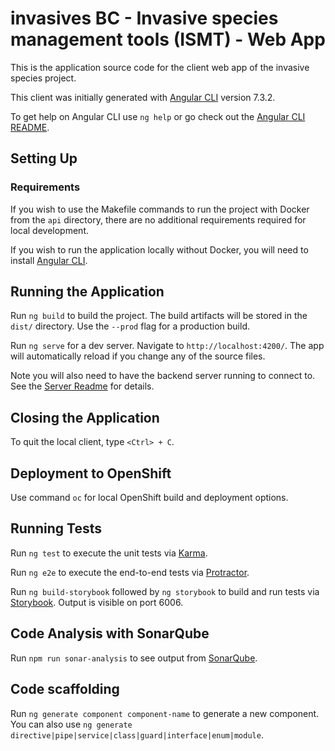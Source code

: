 # invasives BC - Invasive species management tools (ISMT) - Web App

This is the application source code for the client web app of the invasive species project.

This client was initially generated with [Angular CLI](https://github.com/angular/angular-cli) version 7.3.2.

To get help on Angular CLI use `ng help` or go check out the [Angular CLI README](https://github.com/angular/angular-cli/blob/master/README.md).

## Setting Up
### Requirements

If you wish to use the Makefile commands to run the project with Docker from the `api` directory, there are no additional requirements required for local development.

If you wish to run the application locally without Docker, you will need to install [Angular CLI](https://github.com/angular/angular-cli).

## Running the Application

Run `ng build` to build the project. The build artifacts will be stored in the `dist/` directory. Use the `--prod` flag for a production build.

Run  `ng serve` for a dev server. Navigate to `http://localhost:4200/`. The app will automatically reload if you change any of the source files.

Note you will also need to have the backend server running to connect to. See the [Server Readme](api/README.md) for details.

## Closing the Application

To quit the local client, type `<Ctrl> + C`.

## Deployment to OpenShift

Use command `oc` for local OpenShift build and deployment options.

## Running Tests

Run `ng test` to execute the unit tests via [Karma](https://karma-runner.github.io).

Run `ng e2e` to execute the end-to-end tests via [Protractor](http://www.protractortest.org/).

Run `ng build-storybook` followed by `ng storybook` to build and run tests via [Storybook](https://storybook.js.org/). Output is visible on port 6006.

## Code Analysis with SonarQube

Run `npm run sonar-analysis` to see output from [SonarQube](https://www.sonarqube.org/).

## Code scaffolding

Run `ng generate component component-name` to generate a new component. You can also use `ng generate directive|pipe|service|class|guard|interface|enum|module`.